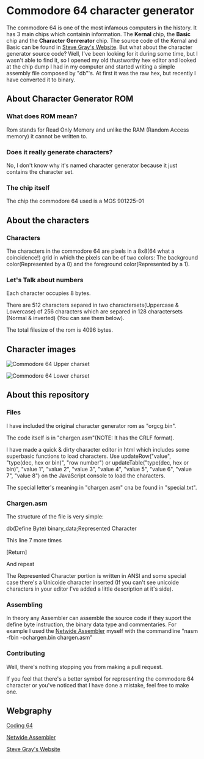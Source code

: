 # Commodore 64 character generator
The commodore 64 is one of the most infamous computers in the history. It has 3 main chips which containin information. The **Kernal** chip, the **Basic** chip and the **Character Genrerator** chip. The source code of the Kernal and Basic can be found in [Steve Gray's Website](http://6502.org/users/sjgray/dj/). But what about the character generator source code? Well, I've been looking for it during some time, but I wasn't able to find it, so I opened my old thustworthy hex editor and looked at the chip dump I had in my computer and started writing a simple assembly file composed by "db"'s. At first it was the raw hex, but recently I have converted it to binary.

## About Character Generator ROM
### What does ROM mean?
Rom stands for Read Only Memory and unlike the RAM (Random Access memory) it cannot be written to.
### Does it really generate characters?
No, I don't know why it's named character generator because it just contains the character set.
### The chip itself
The chip the commodore 64 used is a MOS 901225-01

## About the characters
### Characters
The characters in the commodore 64 are pixels in a 8x8(64 what a coincidence!) grid in which the pixels can be of two colors: The background color(Represented by a 0) and the foreground color(Represented by a 1).
### Let's Talk about numbers
Each character occupies 8 bytes.

There are 512 characters separed in two charactersets(Uppercase & Lowercase) of 256 characters which are separed in 128 charactersets (Normal & inverted) (You can see them below).

The total filesize of the rom is 4096 bytes.

## Character images
![Commodore 64 Upper charset](http://www.coding64.org/wp-content/uploads/2014/10/c64_upp.gif)

![Commodore 64 Lower charset](http://www.coding64.org/wp-content/uploads/2014/10/c64_low.gif)
## About this repository
### Files
I have included the original character generator rom as "orgcg.bin".

The code itself is in "chargen.asm"(NOTE: It has the CRLF format).

I have made a quick & dirty character editor in html which includes some superbasic functions to load characters. Use updateRow("value", "type(dec, hex or bin)", "row number") or updateTable("type(dec, hex or bin)", "value 1", "value 2", "value 3", "value 4", "value 5", "value 6", "value 7", "value 8") on the JavaScript console to load the characters.

The special letter's meaning in "chargen.asm" cna be found in "special.txt".
### Chargen.asm
The structure of the file is very simple:

db(Define Byte) binary_data;Represented Character

This line 7 more times

[Return]

And repeat

The Represented Character portion is written in ANSI and some special case there's a Unicoide character inserted (If you can't see unicoide characters in your editor I've added a little description at it's side).

### Assembling
In theory any Assembler can assemble the source code if they suport the define byte instruction, the binary data type and commentaries.
For example I used the [Netwide Assembler](https://www.nasm.us/) myself with the commandline "nasm -fbin -ochargen.bin chargen.asm"

### Contributing
Well, there's nothing stopping you from making a pull request.

If you feel that there's a better symbol for representing the commodore 64 character or you've noticed that I have done a mistake, feel free to make one.

## Webgraphy
[Coding 64](http://www.coding64.org/)

[Netwide Assembler](https://www.nasm.us/)

[Steve Gray's Website](http://6502.org/users/sjgray/dj/)
